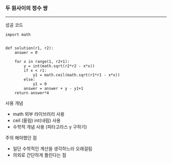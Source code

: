 ### 두 원사이의 정수 쌍

---

성공 코드

```
import math


def solution(r1, r2):
    answer = 0

    for x in range(1, r2+1):
        y = int(math.sqrt(r2*r2 - x*x))
        if x < r1:
            y1 = math.ceil(math.sqrt(r1*r1 - x*x))
        else:
            y1 = 0
        answer = answer + y - y1+1
    return answer*4
```

사용 개념

- math 외부 라이브러리 사용
- ceil (올림) int(내림) 사용
- 수학적 개념 사용 (피타고라스 y 구하기)


주의 해야했던 점
- 일단 수학적인 계산을 생각하느라 오래걸림
- 의외로 간단하게 풀린다는 점
